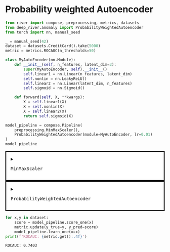 # Probability weighted Autoencoder


```python
from river import compose, preprocessing, metrics, datasets
from deep_river.anomaly import ProbabilityWeightedAutoencoder
from torch import nn, manual_seed
```


```python
_ = manual_seed(42)
dataset = datasets.CreditCard().take(5000)
metric = metrics.ROCAUC(n_thresholds=50)

class MyAutoEncoder(nn.Module):
    def __init__(self, n_features, latent_dim=3):
        super(MyAutoEncoder, self).__init__()
        self.linear1 = nn.Linear(n_features, latent_dim)
        self.nonlin = nn.LeakyReLU()
        self.linear2 = nn.Linear(latent_dim, n_features)
        self.sigmoid = nn.Sigmoid()

    def forward(self, X, **kwargs):
        X = self.linear1(X)
        X = self.nonlin(X)
        X = self.linear2(X)
        return self.sigmoid(X)

model_pipeline = compose.Pipeline(
    preprocessing.MinMaxScaler(),
    ProbabilityWeightedAutoencoder(module=MyAutoEncoder, lr=0.01)
)
model_pipeline
```




<div><div class="river-component river-pipeline"><details class="river-component river-estimator"><summary class="river-summary"><pre class="river-estimator-name">MinMaxScaler</pre></summary><code class="river-estimator-params">()

</code></details><details class="river-component river-estimator"><summary class="river-summary"><pre class="river-estimator-name">ProbabilityWeightedAutoencoder</pre></summary><code class="river-estimator-params">(
  module=None
  loss_fn="mse_loss"
  optimizer_fn=&lt;class 'torch.optim.sgd.SGD'&gt;
  lr=0.01
  device="cpu"
  seed=42
  skip_threshold=0.9
  window_size=250
)

</code></details></div><style scoped>
.river-estimator {
    padding: 1em;
    border-style: solid;
    background: white;
}

.river-pipeline {
    display: flex;
    flex-direction: column;
    align-items: center;
    background: linear-gradient(#000, #000) no-repeat center / 3px 100%;
}

.river-union {
    display: flex;
    flex-direction: row;
    align-items: center;
    justify-content: center;
    padding: 1em;
    border-style: solid;
    background: white;
}

.river-wrapper {
    display: flex;
    flex-direction: column;
    align-items: center;
    justify-content: center;
    padding: 1em;
    border-style: solid;
    background: white;
}

.river-wrapper > .river-estimator {
    margin-top: 1em;
}

/* Vertical spacing between steps */

.river-component + .river-component {
    margin-top: 2em;
}

.river-union > .river-estimator {
    margin-top: 0;
}

.river-union > .pipeline {
    margin-top: 0;
}

/* Spacing within a union of estimators */

.river-union > .river-component + .river-component {
    margin-left: 1em;
}

/* Typography */

.river-estimator-params {
    display: block;
    white-space: pre-wrap;
    font-size: 120%;
    margin-bottom: -1em;
}

.river-estimator > .river-estimator-params,
.river-wrapper > .river-details > river-estimator-params {
    background-color: white !important;
}

.river-estimator-name {
    display: inline;
    margin: 0;
    font-size: 130%;
}

/* Toggle */

.river-summary {
    display: flex;
    align-items:center;
    cursor: pointer;
}

.river-summary > div {
    width: 100%;
}
</style></div>




```python
for x,y in dataset:
    score = model_pipeline.score_one(x)
    metric.update(y_true=y, y_pred=score)
    model_pipeline.learn_one(x=x)
print(f'ROCAUC: {metric.get():.4f}')
```

    ROCAUC: 0.7403

